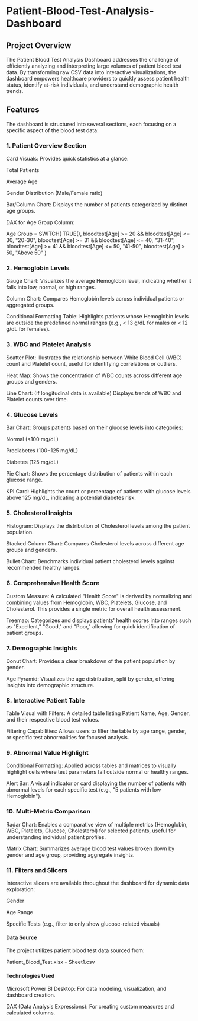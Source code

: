 # Patient-Blood-Test-Analysis-Dashboard

## Project Overview
The Patient Blood Test Analysis Dashboard addresses the challenge of efficiently analyzing and interpreting large volumes of patient blood test data. By transforming raw CSV data into interactive visualizations, the dashboard empowers healthcare providers to quickly assess patient health status, identify at-risk individuals, and understand demographic health trends.

## Features
The dashboard is structured into several sections, each focusing on a specific aspect of the blood test data:

### 1. Patient Overview Section
Card Visuals: Provides quick statistics at a glance:

Total Patients

Average Age

Gender Distribution (Male/Female ratio)

Bar/Column Chart: Displays the number of patients categorized by distinct age groups.

DAX for Age Group Column:

Age Group =
SWITCH(
    TRUE(),
    bloodtest[Age] >= 20 && bloodtest[Age] <= 30, "20-30",
    bloodtest[Age] >= 31 && bloodtest[Age] <= 40, "31-40",
    bloodtest[Age] >= 41 && bloodtest[Age] <= 50, "41-50",
    bloodtest[Age] > 50, "Above 50"
)

### 2. Hemoglobin Levels
Gauge Chart: Visualizes the average Hemoglobin level, indicating whether it falls into low, normal, or high ranges.

Column Chart: Compares Hemoglobin levels across individual patients or aggregated groups.

Conditional Formatting Table: Highlights patients whose Hemoglobin levels are outside the predefined normal ranges (e.g., < 13 g/dL for males or < 12 g/dL for females).

### 3. WBC and Platelet Analysis
Scatter Plot: Illustrates the relationship between White Blood Cell (WBC) count and Platelet count, useful for identifying correlations or outliers.

Heat Map: Shows the concentration of WBC counts across different age groups and genders.

Line Chart: (If longitudinal data is available) Displays trends of WBC and Platelet counts over time.

### 4. Glucose Levels
Bar Chart: Groups patients based on their glucose levels into categories:

Normal (\<100 mg/dL)

Prediabetes (100−125 mg/dL)

Diabetes (125 mg/dL)

Pie Chart: Shows the percentage distribution of patients within each glucose range.

KPI Card: Highlights the count or percentage of patients with glucose levels above 125 mg/dL, indicating a potential diabetes risk.

### 5. Cholesterol Insights
Histogram: Displays the distribution of Cholesterol levels among the patient population.

Stacked Column Chart: Compares Cholesterol levels across different age groups and genders.

Bullet Chart: Benchmarks individual patient cholesterol levels against recommended healthy ranges.

### 6. Comprehensive Health Score
Custom Measure: A calculated "Health Score" is derived by normalizing and combining values from Hemoglobin, WBC, Platelets, Glucose, and Cholesterol. This provides a single metric for overall health assessment.

Treemap: Categorizes and displays patients' health scores into ranges such as "Excellent," "Good," and "Poor," allowing for quick identification of patient groups.

### 7. Demographic Insights
Donut Chart: Provides a clear breakdown of the patient population by gender.

Age Pyramid: Visualizes the age distribution, split by gender, offering insights into demographic structure.

### 8. Interactive Patient Table
Table Visual with Filters: A detailed table listing Patient Name, Age, Gender, and their respective blood test values.

Filtering Capabilities: Allows users to filter the table by age range, gender, or specific test abnormalities for focused analysis.

### 9. Abnormal Value Highlight
Conditional Formatting: Applied across tables and matrices to visually highlight cells where test parameters fall outside normal or healthy ranges.

Alert Bar: A visual indicator or card displaying the number of patients with abnormal levels for each specific test (e.g., "5 patients with low Hemoglobin").

### 10. Multi-Metric Comparison
Radar Chart: Enables a comparative view of multiple metrics (Hemoglobin, WBC, Platelets, Glucose, Cholesterol) for selected patients, useful for understanding individual patient profiles.

Matrix Chart: Summarizes average blood test values broken down by gender and age group, providing aggregate insights.

### 11. Filters and Slicers
Interactive slicers are available throughout the dashboard for dynamic data exploration:

Gender

Age Range

Specific Tests (e.g., filter to only show glucose-related visuals)

#### Data Source
The project utilizes patient blood test data sourced from:

Patient_Blood_Test.xlsx - Sheet1.csv

#### Technologies Used
Microsoft Power BI Desktop: For data modeling, visualization, and dashboard creation.

DAX (Data Analysis Expressions): For creating custom measures and calculated columns.

